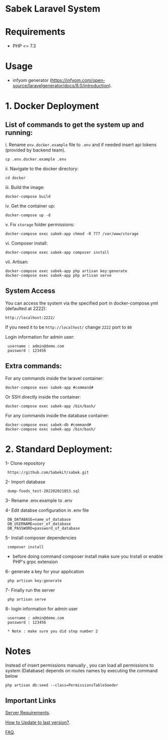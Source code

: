 
# Sabek Laravel System

# Requirements

- PHP <= 7.3

# Usage

- infyom generator (https://infyom.com/open-source/laravelgenerator/docs/8.0/introduction).

# 1. Docker Deployment

## List of commands to get the system up and running:

i. Rename `env.docker.example` file to `.env` and if needed insert api tokens (provided by backend team).

    cp .env.docker.example .env

ii. Navigate to the docker directory:

    cd docker

iii. Build the image:

    docker-compose build

iv. Get the container up:

    docker-compose up -d

 v. Fix `storage` folder permissions:
 
    docker-compose exec sabek-app chmod -R 777 /var/www/storage

vi. Composer install:

    docker-compose exec sabek-app composer install
vii. Artisan:

    docker-compose exec sabek-app php artisan key:generate
    docker-compose exec sabek-app php artisan serve

## System Access

You can access the system via the specified port in docker-compose.yml (defaulted at 2222):

    http://localhost:2222/
If you need it to be `http://localhost/` change `2222` port to `80`

Login information for admin user:

     username : admin@demo.com
     password : 123456

## Extra commands:

For any commands inside the laravel container:

    docker-compose exec sabek-app #command#

Or SSH directly inside the container:

    docker-compose exec sabek-app /bin/bash/

For any commands inside the database container:

    docker-compose exec sabek-db #command#
    docker-compose exec sabek-app /bin/bash/

# 2. Standard Deployment:

1- Clone repository

```code
 https://github.com/SabekLY/sabek.git

```

2- Import database

```code
 dump-foods_test-202202021853.sql
```

3- Rename .env.example to .env

4- Edit databse configuration in .env file

```code
 DB_DATABASE=name_of_database
 DB_USERNAME=user_of_database
 DB_PASSWORD=password_of_database
```

5- Install composer dependencies

```code
 composer install
```

- before doing command composer install make sure you Install or enable PHP's grpc extension

6- generate a key for your application

```code
 php artisan key:generate
```

7- Finally run the server

```code
 php artisan serve
```

8- login information for admin user

```code
 username : admin@demo.com
 password : 123456

 * Note : make sure you did step number 2
```

# Notes

Instead of insert permissions manually , you can load all permissions to system (Database) depends on routes names by executing the command below

```code
php artisan db:seed --class=PermissionsTableSeeder
```

## Important Links

[Server Requirements](https://support.smartersvision.com/help-center/articles/3/4/3/introduction).

[How to Update to last version?](https://support.smartersvision.com/help-center/articles/3/4/9/update).

[FAQ](https://support.smartersvision.com/help-center/categories/6/laravel-application-faq).

